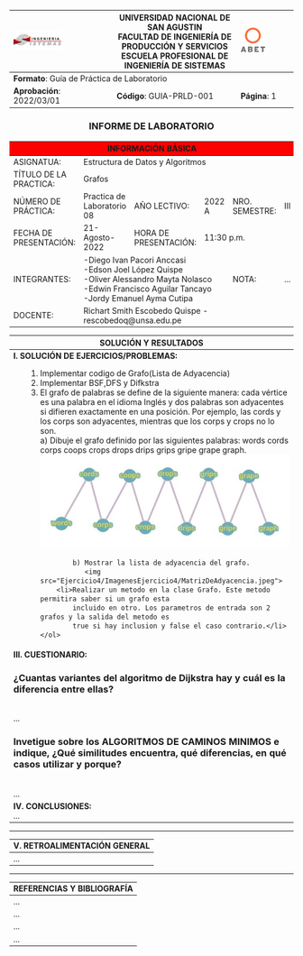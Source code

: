 <div align="center">
<table>
    <theader>
        <tr>
            <td><img src="https://github.com/rescobedoq/pw2/blob/main/epis.png?raw=true" alt="EPIS" style="width:50%; height:auto"/></td>
            <th>
                <span style="font-weight:bold;">UNIVERSIDAD NACIONAL DE SAN AGUSTIN</span><br />
                <span style="font-weight:bold;">FACULTAD DE INGENIERÍA DE PRODUCCIÓN Y SERVICIOS</span><br />
                <span style="font-weight:bold;">ESCUELA PROFESIONAL DE INGENIERÍA DE SISTEMAS</span>
            </th>
            <td><img src="https://github.com/rescobedoq/pw2/blob/main/abet.png?raw=true" alt="ABET" style="width:50%; height:auto"/></td>
        </tr>
    </theader>
    <tbody>
        <tr><td colspan="3"><span style="font-weight:bold;">Formato</span>: Guía de Práctica de Laboratorio</td></tr>
        <tr><td><span style="font-weight:bold;">Aprobación</span>:  2022/03/01</td><td><span style="font-weight:bold;">Código</span>: GUIA-PRLD-001</td><td><span style="font-weight:bold;">Página</span>: 1</td></tr>
    </tbody>
</table>
</div>
<div align="center">
 <h3>INFORME DE LABORATORIO</h3>
</div>
<table>
 <theader>
  <tr><th colspan="6" bgcolor="red">INFORMACIÓN BÁSICA</th></tr>
 </theader>
 <tbody>
  <tr><td>ASIGNATUA:</td><td colspan="5">Estructura de Datos y Algoritmos</td></tr>
  <tr><td>TÍTULO DE LA PRACTICA:</td><td colspan="4">Grafos<td></tr>
  <tr><td>NÚMERO DE PRÁCTICA:</td><td>Practica de Laboratorio 08</td><td>AÑO LECTIVO:</td><td>2022 A</td><td>NRO. SEMESTRE:</td><td>III</td></tr>
  <tr><td>FECHA DE PRESENTACIÓN:</td><td>21-Agosto-2022</td><td>HORA DE PRESENTACIÓN:</td><td colspan="3">11:30 p.m.</td></tr>
  <tr><td>INTEGRANTES:</td><td colspan="3">-Diego Ivan Pacori Anccasi<br>-Edson Joel López Quispe<br>-Oliver Alessandro Mayta Nolasco<br>-Edwin Francisco Aguilar Tancayo<br>-Jordy Emanuel Ayma Cutipa</td><td>NOTA:</td><td>...</td></tr>
  <tr><td>DOCENTE:</td><td colspan="5">Richart Smith Escobedo Quispe - rescobedoq@unsa.edu.pe</td></tr>
 </tbody>
</table>
<table>
 <theader>
  <tr><th>SOLUCIÓN Y RESULTADOS</th></tr>
 </theader>
 <tbody>
  <tr><td><strong>I. SOLUCIÓN DE EJERCICIOS/PROBLEMAS:</strong><br>
  <ul>
    <ol>
        <li>Implementar codigo de Grafo(Lista de Adyacencia)</li>
        <li>Implementar BSF,DFS y Difkstra</li>
        <li>El grafo de palabras se define de la siguiente manera: cada vértice es una palabra
            en el idioma Inglés y dos palabras son adyacentes si difieren exactamente en una
            posición. Por ejemplo, las cords y los corps son adyacentes, mientras que los
            corps y crops no lo son.</li>
            a) Dibuje el grafo definido por las siguientes palabras: words cords corps coops
               crops drops drips grips gripe grape graph.
               <img src="Ejercicio4/ImagenesEjercicio4/grafoDibujo.jpeg">

            b) Mostrar la lista de adyacencia del grafo.
               <img src="Ejercicio4/ImagenesEjercicio4/MatrizDeAdyacencia.jpeg">
        <li>Realizar un metodo en la clase Grafo. Este metodo permitira saber si un grafo esta
            incluido en otro. Los parametros de entrada son 2 grafos y la salida del metodo es
            true si hay inclusion y false el caso contrario.</li>
    </ol>
  </ul>
    <tr><td><strong>III. CUESTIONARIO:</strong><br>
        <h3>¿Cuantas variantes del algoritmo de Dijkstra hay y cuál es la diferencia entre ellas?</h3><br>
        ...
        <h3>Invetigue sobre los ALGORITMOS DE CAMINOS MINIMOS e indique, ¿Qué similitudes encuentra, qué diferencias, en qué casos utilizar y porque?</h3><br>
        ...
    </td></tr>
    <tr><td><strong>IV. CONCLUSIONES:</strong><br>
        ...
    </td></tr>
 </tbody>
</table>
<hr>
<table>
 <theader>
  <tr><td><strong>V. RETROALIMENTACIÓN GENERAL</strong><br>
  </td><tr>
 </theader>
 <tbody>
  <tr><td> 
        ... 
  </td></tr>
 </tbody>
</table>
<hr>
<table>
 <theader>
  <tr><td><strong>REFERENCIAS Y BIBLIOGRAFÍA</strong></td><tr>
 </theader>
 <tbody>
  <tr><td>...</td></tr>
  <tr><td>...</td></tr>
  <tr><td>...</td></tr>
  <tr><td>...</td></tr>
 </tbody>
</table>
